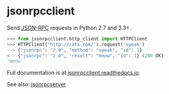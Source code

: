 # jsonrpcclient

Send [JSON-RPC](http://www.jsonrpc.org/) requests in Python 2.7 and 3.3+.

```python
>>> from jsonrpcclient.http_client import HTTPClient
>>> HTTPClient('http://cats.com/').request('speak')
--> {"jsonrpc": "2.0", "method": "speak", "id": 1}
<-- {"jsonrpc": "2.0", "result": "meow", "id": 1} (200 OK)
'meow'
```

Full documentation is at [jsonrpcclient.readthedocs.io](https://jsonrpcclient.readthedocs.io/).

See also: [jsonrpcserver](https://github.com/bcb/jsonrpcserver)
